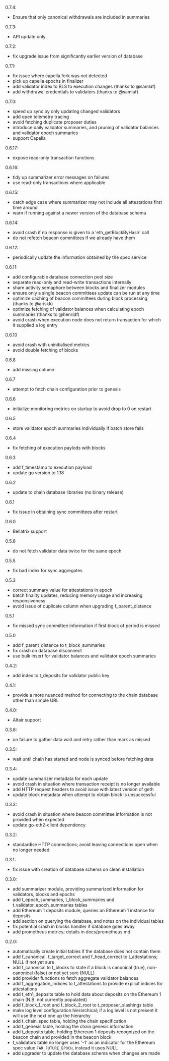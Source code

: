 0.7.4:
  - Ensure that only canonical withdrawals are included in summaries

0.7.3:
  - API update only

0.7.2:
  - fix upgrade issue from significantly earlier version of database

0.7.1:
  - fix issue where capella fork was not detected
  - pick up capella epochs in finalizer
  - add validator index to BLS to execution changes (thanks to @samlaf)
  - add withdrawal credentials to validators (thanks to @samlaf)

0.7.0:
  - speed up sync by only updating changed validators
  - add open telemetry tracing
  - avoid fetching duplicate proposer duties
  - introduce daily validator summaries, and pruning of validator balances and validator epoch summaries
  - support Capella

0.6.17:
  - expose read-only transaction functions

0.6.16:
  - tidy up summarizer error messages on failures
  - use read-only transactions where applicable

0.6.15:
  - catch edge case where summarizer may not include all attestations first time around
  - warn if running against a newer version of the database schema

0.6.14:
  - avoid crash if no response is given to a 'eth_getBlockByHash' call
  - do not refetch beacon committees if we already have them

0.6.12:
  - periodically update the information obtained by the spec service

0.6.11:
  - add configurable database connection pool size
  - separate read-only and read-write transactions internally
  - share activity semaphore between blocks and finalizer modules
  - ensure only a single beacon committees update can be run at any time
  - optimize caching of beacon committees during block processing (thanks to @ariskk)
  - optimize fetching of validator balances when calculating epoch summaries (thanks to @henridf)
  - avoid crash when execution node does not return transaction for which it supplied a log entry

0.6.10
  - avoid crash with uninitialised metrics
  - avoid double fetching of blocks

0.6.8
  - add missing column

0.6.7
  - attempt to fetch chain configuration prior to genesis

0.6.6
  - initialize monitoring metrics on startup to avoid drop to 0 on restart

0.6.5
  - store validator epoch summaries individually if batch store fails

0.6.4
  - fix fetching of execution paylods with blocks

0.6.3
  - add f_timestamp to execution payload
  - update go version to 1.18

0.6.2
  - update to chain database libraries (no binary release)

0.6.1
  - fix issue in obtaining sync committees after restart

0.6.0
  - Bellatrix support

0.5.6
  - do not fetch validator data twice for the same epoch

0.5.5
  - fix bad index for sync aggregates

0.5.3
  - correct summary value for attestations in epoch
  - batch finality updates, reducing memory usage and increasing responsiveness
  - avoid issue of duplicate column when upgrading f_parent_distance

0.5.1
  - fix missed sync committee information if first block of period is missed

0.5.0
  - add f_parent_distance to t_block_summaries
  - fix crash on database disconnect
  - use bulk insert for validator balances and validator epoch summaries

0.4.2:
  - add index to t_deposits for validator public key

0.4.1:
  - provide a more nuanced method for connecting to the chain database other than simple URL

0.4.0:
  - Altair support

0.3.6:
  - on failure to gather data wait and retry rather than mark as missed

0.3.5:
  - wait until chain has started and node is synced before fetching data

0.3.4:
  - update summarizer metadata for each update
  - avoid crash in situation where transaction receipt is no longer available
  - add HTTP request headers to avoid issue with latest version of geth
  - update block metadata when attempt to obtain block is unsuccessful

0.3.3:
  - avoid crash in situation where beacon committee information is not provided when expected
  - update go-eth2-client dependency

0.3.2:
  - standardise HTTP connections; avoid leaving connections open when no longer needed

0.3.1:
  - fix issue with creation of database schema on clean installation

0.3.0:
  - add summarizer module, providing summarized information for validators, blocks and epochs
  - add t_epoch_summaries, t_block_summaries and t_validator_epoch_summaries tables
  - add Ethereum 1 deposits module, queries an Ethereum 1 instance for deposits
  - add section on querying the database, and notes on the individual tables
  - fix potential crash in blocks handler if database goes away
  - add prometheus metrics; details in docs/prometheus.md

0.2.0:
  - automatically create initial tables if the database does not contain them
  - add f_canonical, f_target_correct and f_head_correct to t_attestations; NULL if not yet sure
  - add f_canonical to t_blocks to state if a block is canonical (true), non-canonical (false) or not yet sure (NULL)
  - add provider functions to fetch aggregate validator balances
  - add f_aggregation_indices to t_attestations to provide explicit indices for attestations
  - add t_eth1_deposits table to hold data about deposits on the Ethereum 1 chain (N.B. not currently populated)
  - add f_block_1_root and f_block_2_root to t_proposer_slashings table
  - make log level configuration hierarchical; if a log level is not present it will use the next one up the hierarchy
  - add t_chain_spec table, holding the chain specification
  - add t_genesis table, holding the chain genesis information
  - add t_deposits table, holding Ethereum 1 deposits recognized on the beacon chain and provided in the beacon block
  - t_validators table no longer uses '-1' as an indicator for the Ethereum spec value `FAR_FUTURE_EPOCH`, instead it uses NULL
  - add upgrader to update the database schema when changes are made
